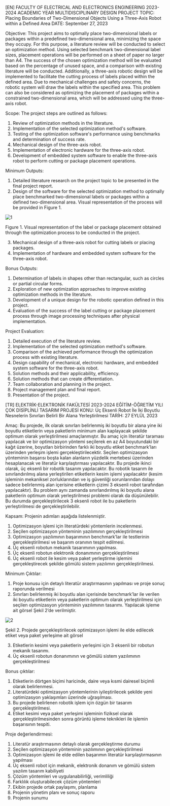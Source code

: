 [EN]    FACULTY OF ELECTRICAL AND ELECTRONICS ENGINEERING
2023-2024 ACADEMIC YEAR MULTIDISCIPLINARY DESIGN PROJECT
TOPIC: Placing Boundaries of Two-Dimensional Objects Using a Three-Axis Robot within a Defined Area
DATE: September 27, 2023

Objective: This project aims to optimally place two-dimensional labels or packages within a predefined two-dimensional area, minimizing the space they occupy. For this purpose, a literature review will be conducted to select an optimization method. Using selected benchmark two-dimensional label sizes, placement operations will be performed on a sheet of paper no larger than A4. The success of the chosen optimization method will be evaluated based on the percentage of unused space, and a comparison with existing literature will be conducted. Additionally, a three-axis robotic design will be implemented to facilitate the cutting process of labels placed within the defined area. Due to mechanical challenges and safety concerns, the robotic system will draw the labels within the specified area. This problem can also be considered as optimizing the placement of packages within a constrained two-dimensional area, which will be addressed using the three-axis robot.

Scope:
The project steps are outlined as follows:
1) Review of optimization methods in the literature.
2) Implementation of the selected optimization method's software.
3) Testing of the optimization software's performance using benchmarks and determination of success rate.
4) Mechanical design of the three-axis robot.
5) Implementation of electronic hardware for the three-axis robot.
6) Development of embedded system software to enable the three-axis robot to perform cutting or package placement operations.
   
Minimum Outputs:

1) Detailed literature research on the project topic to be presented in the final project report.
2) Design of the software for the selected optimization method to optimally place benchmarked two-dimensional labels or packages within a defined two-dimensional area. Visual representation of the process will be provided in Figure 1.
   
![1](https://github.com/lrzblr/MultidisciplinaryDesignProject/assets/133981055/ebb09a0a-2848-489c-990e-751a5465579d)

Figure 1. Visual representation of the label or package placement obtained through the optimization process to be conducted in the project.

3) Mechanical design of a three-axis robot for cutting labels or placing packages.
4) Implementation of hardware and embedded system software for the three-axis robot.
   
Bonus Outputs:

1) Determination of labels in shapes other than rectangular, such as circles or partial circular forms.
2) Exploration of new optimization approaches to improve existing optimization methods in the literature.
3) Development of a unique design for the robotic operation defined in this project.
4) Evaluation of the success of the label cutting or package placement process through image processing techniques after physical implementation.
   
Project Evaluation:

1) Detailed execution of the literature review.
2) Implementation of the selected optimization method's software.
3) Comparison of the achieved performance through the optimization process with existing literature.
4) Design capability of mechanical, electronic hardware, and embedded system software for the three-axis robot.
5) Solution methods and their applicability, efficiency.
6) Solution methods that can create differentiation.
7) Team collaboration and planning in the project.
8) Project management plan and final report.
9) Presentation of the project.

[TR]    ELEKTRİK-ELEKTRONİK FAKÜLTESİ
2023-2024 EĞİTİM-ÖĞRETİM YILI ÇOK DİSİPLİNLİ TASARIM PROJESİ
KONU: Üç Eksenli Robot İle İki Boyutlu Nesnelerin Sınırları Belirli Bir Alana Yerleştirilmesi
TARİH: 27 EYLÜL 2023

Amaç: Bu projede, ilk olarak sınırları belirlenmiş iki boyutlu bir alana yine iki boyutlu etiketlerin veya paketlerin minimum alan kaplayacak şekilde optimum olarak yerleştirilmesi amaçlanmıştır. Bu amaç için literatür taraması yapılacak ve bir optimizasyon yöntemi seçilerek en az A4 boyutundaki bir kağıt üzerine, boyutları birbirinden farklı iki boyutlu etiket benchmark’ları üzerinden yerleşim işlemi gerçekleştirilecektir. Seçilen optimizasyon yönteminin başarısı boşta kalan alanların yüzdelik mertebesi üzerinden hesaplanacak ve literatür karşılaştırması yapılacaktır. Bu projede ikinci olarak, üç eksenli bir robotik tasarım yapılacaktır. Bu robotik tasarım ile sınırlandırılmış alana yerleştirilen etiketlerin kesim işlemi yapılacaktır (kesim işleminin mekaniksel zorluklarından ve iş güvenliği sorunlarından dolayı sadece belirlenmiş alan içerisine etiketlerin çizimi 3 eksenli robot tarafından yapılacaktır). Bu problem aynı zamanda sınırlandırılmış iki boyutlu alana paketlerin optimum olarak yerleştirilmesi problemi olarak da düşünülebilir. Bu durumda gerçekleştirilecek 3 eksenli robot ile bu paketlerin yerleştirilmesi de gerçekleştirilebilir.

Kapsam:
Projenin adımları aşağıda listelenmiştir.
1) Optimizasyon işlemi için literatürdeki yöntemlerin incelenmesi.
2) Seçilen optimizasyon yönteminin yazılımının gerçekleştirilmesi
3) Optimizasyon yazılımının başarımının benchmark’lar ile testlerinin gerçekleştirilmesi ve başarım oranının tespit edilmesi.
4) Üç eksenli robotun mekanik tasarımının yapılması.
5) Üç eksenli robotun elektronik donanımının gerçekleştirilmesi
6) Üç eksenli robot ile kesim veya paket yerleştirme işlemini gerçekleştirecek şekilde gömülü sistem yazılımın gerçekleştirilmesi.
   
Minimum Çıktılar:
1. Proje konusu için detaylı literatür araştırmasının yapılması ve proje sonuç raporunda verilmesi
2. Sınırları belirlenmiş iki boyutlu alan içerisinde benchmark’lar ile verilen iki boyutlu etiketlerin veya paketlerin optimum olarak yerleştirilmesi için seçilen optimizasyon yönteminin yazılımının tasarımı. Yapılacak işleme ait görsel Şekil 2’de verilmiştir.
   
![2](https://github.com/lrzblr/MultidisciplinaryDesignProject/assets/133981055/c9be0ae7-afd1-4b6a-a51e-9d9c505262fb)

Şekil 2. Projede gerçekleştirilecek optimizasyon işlemi ile elde edilecek etiket veya paket yerleşime ait görsel

3. Etiketlerin kesimi veya paketlerin yerleşimi için 3 eksenli bir robotun mekanik tasarımı.
4. Üç eksenli robotun donanımının ve gömülü sistem yazılımının gerçekleştirilmesi
   
Bonus çıktılar:
1. Etiketlerin dörtgen biçimi haricinde, daire veya kısmi dairesel biçimli olarak belirlenmesi.
2. Literatürdeki optimizasyon yöntemlerinin iyileştirilecek şekilde yeni optimizasyon yaklaşımları üzerinde uğraşılması.
3. Bu projede belirlenen robotik işlem için özgün bir tasarım gerçekleştirilmesi.
4. Etiket kesimi veya paket yerleşimi işleminin fiziksel olarak gerçekleştirilmesinden sonra görüntü işleme teknikleri ile işlemin başarısının tespiti.
   
Proje değerlendirmesi:
1. Literatür araştırmasının detaylı olarak gerçekleştirme durumu
2. Seçilen optimizasyon yönteminin yazılımının gerçekleştirilmesi
3. Optimizasyon işlemi ile elde edilen başarımın literatür karşılaştırmasının yapılması
4. Üç eksenli robot için mekanik, elektronik donanım ve gömülü sistem yazılım tasarım kabiliyeti
5. Çözüm yöntemleri ve uygulanabilirliği, verimliliği
6. Farklılık oluşturabilecek çözüm yöntemleri
7. Ekibin projede ortak paylaşımı, planlama
8. Projenin yönetim planı ve sonuç raporu
9. Projenin sunumu
    
